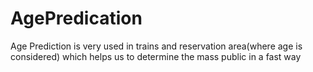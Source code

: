 # AgePredication
Age Prediction is very used in trains and reservation area(where age is considered) which helps us to determine the mass public in a fast way
